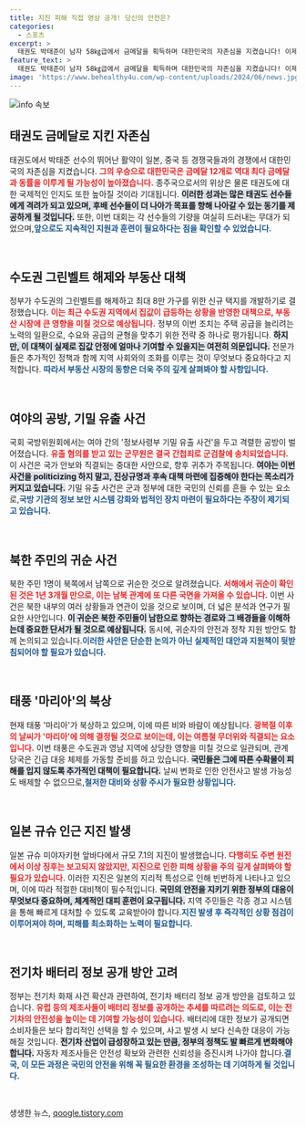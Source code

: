 ```yaml
---
title: 지진 피해 직접 영상 공개! 당신의 안전은?
categories:
  - 스포츠
excerpt: >
  태권도 박태준이 남자 58㎏급에서 금메달을 획득하며 대한민국의 자존심을 지켰습니다! 이제 금메달 12개로 역대 최다 기록에 한 발짝 더 다가섰습니다. 클릭하고 자세한 내용을 확인해보세요!
feature_text: >
  태권도 박태준이 남자 58㎏급에서 금메달을 획득하며 대한민국의 자존심을 지켰습니다! 이제 금메달 12개로 역대 최다 기록에 한 발짝 더 다가섰습니다. 클릭하고 자세한 내용을 확인해보세요!
image: 'https://www.behealthy4u.com/wp-content/uploads/2024/06/news.jpg'
---
```


<p><img src="https://www.behealthy4u.com/wp-content/uploads/2024/06/news.jpg" alt="info 속보" /></p>

<h2 data-ke-size="size26">태권도 금메달로 지킨 자존심</h2>

<p data-ke-size="size16">태권도에서 박태준 선수의 뛰어난 활약이 일본, 중국 등 경쟁국들과의 경쟁에서 대한민국의 자존심을 지켰습니다. <b><span style="color: #ee2323;">그의 우승으로 대한민국은 금메달 12개로 역대 최다 금메달과 동률을 이루게 될 가능성이 높아졌습니다.</span></b> 종주국으로서의 위상은 물론 태권도에 대한 국제적인 인지도 또한 높아질 것이라 기대됩니다. <b><span style="background-color: #21538527;">이러한 성과는 많은 태권도 선수들에게 격려가 되고 있으며, 후배 선수들이 더 나아가 목표를 향해 나아갈 수 있는 동기를 제공하게 될 것입니다.</span></b> 또한, 이번 대회는 각 선수들의 기량을 여실히 드러내는 무대가 되었으며,<b><span style="color: #1a5490;">앞으로도 지속적인 지원과 훈련이 필요하다는 점을 확인할 수 있었습니다.</span></b></p>

<p data-ke-size="size16">&nbsp;</p>

<h2 data-ke-size="size26">수도권 그린벨트 해제와 부동산 대책</h2>

<p data-ke-size="size16">정부가 수도권의 그린벨트를 해제하고 최대 8만 가구를 위한 신규 택지를 개발하기로 결정했습니다. <b><span style="color: #ee2323;">이는 최근 수도권 지역에서 집값이 급등하는 상황을 반영한 대책으로, 부동산 시장에 큰 영향을 미칠 것으로 예상됩니다.</span></b> 정부의 이번 조치는 주택 공급을 늘리려는 노력의 일환으로, 수요와 공급의 균형을 맞추기 위한 전략 중 하나로 평가됩니다. <b><span style="background-color: #21538527;">하지만, 이 대책이 실제로 집값 안정에 얼마나 기여할 수 있을지는 여전히 의문입니다.</span></b> 전문가들은 추가적인 정책과 함께 지역 사회와의 조화를 이루는 것이 무엇보다 중요하다고 지적합니다. <b><span style="color: #1a5490;">따라서 부동산 시장의 동향은 더욱 주의 깊게 살펴봐야 할 사항입니다.</span></b></p>

<p data-ke-size="size16">&nbsp;</p>

<h2 data-ke-size="size26">여야의 공방, 기밀 유출 사건</h2>

<p data-ke-size="size16">국회 국방위원회에서는 여야 간의 '정보사령부 기밀 유출 사건'을 두고 격렬한 공방이 벌어졌습니다. <b><span style="color: #ee2323;">유출 혐의를 받고 있는 군무원은 결국 간첩죄로 군검찰에 송치되었습니다.</span></b> 이 사건은 국가 안보와 직결되는 중대한 사안으로, 향후 귀추가 주목됩니다. <b><span style="background-color: #21538527;">여야는 이번 사건을 politicizing 하지 말고, 진상규명과 후속 대책 마련에 집중해야 한다는 목소리가 커지고 있습니다.</span></b> 기밀 유출 사건은 군과 정부에 대한 국민의 신뢰를 흔들 수 있는 요소로,<b><span style="color: #1a5490;">국방 기관의 정보 보안 시스템 강화와 법적인 장치 마련이 필요하다는 주장이 제기되고 있습니다.</span></b></p>

<p data-ke-size="size16">&nbsp;</p>

<h2 data-ke-size="size26">북한 주민의 귀순 사건</h2>

<p data-ke-size="size16">북한 주민 1명이 북쪽에서 남쪽으로 귀순한 것으로 알려졌습니다. <b><span style="color: #ee2323;">서해에서 귀순이 확인된 것은 1년 3개월 만으로, 이는 남북 관계에 또 다른 국면을 가져올 수 있습니다.</span></b> 이번 사건은 북한 내부의 여러 상황들과 연관이 있을 것으로 보이며, 더 넓은 분석과 연구가 필요한 사안입니다. <b><span style="background-color: #21538527;">이 귀순은 북한 주민들이 남한으로 향하는 경로와 그 배경들을 이해하는데 중요한 단서가 될 것으로 예상됩니다.</span></b> 동시에, 귀순자의 안전과 정착 지원 방안도 함께 논의되고 있습니다.<b><span style="color: #1a5490;">이러한 사안은 단순한 논의가 아닌 실제적인 대안과 지원책이 뒷받침되어야 할 필요가 있습니다.</span></b></p>

<p data-ke-size="size16">&nbsp;</p>

<h2 data-ke-size="size26">태풍 '마리아'의 북상</h2>

<p data-ke-size="size16">현재 태풍 '마리아'가 북상하고 있으며, 이에 따른 비와 바람이 예상됩니다. <b><span style="color: #ee2323;">광복절 이후의 날씨가 '마리아'에 의해 결정될 것으로 보이는데, 이는 여름철 무더위와 직결되는 요소입니다.</span></b> 이번 태풍은 수도권과 영남 지역에 상당한 영향을 미칠 것으로 일관되며, 관계 당국은 긴급 대응 체제를 가동할 준비를 하고 있습니다. <b><span style="background-color: #21538527;">국민들은 그에 따른 수확물이 피해를 입지 않도록 추가적인 대책이 필요합니다.</span></b> 날씨 변화로 인한 안전사고 발생 가능성도 배제할 수 없으므로,<b><span style="color: #1a5490;">철저한 대비와 상황 주시가 필요한 상황입니다.</span></b></p>

<p data-ke-size="size16">&nbsp;</p>

<h2 data-ke-size="size26">일본 규슈 인근 지진 발생</h2>

<p data-ke-size="size16">일본 규슈 미야자키현 앞바다에서 규모 7.1의 지진이 발생했습니다. <b><span style="color: #ee2323;">다행히도 주변 원전에서 이상 징후는 보고되지 않았지만, 지진으로 인한 피해 상황을 주의 깊게 살펴봐야 할 필요가 있습니다.</span></b> 이러한 지진은 일본의 지리적 특성으로 인해 빈번하게 나타나고 있으며, 이에 따라 적절한 대비책이 필수적입니다. <b><span style="background-color: #21538527;">국민의 안전을 지키기 위한 정부의 대응이 무엇보다 중요하며, 체계적인 대피 훈련이 요구됩니다.</span></b> 지역 주민들은 각종 경고 시스템을 통해 빠르게 대처할 수 있도록 교육받아야 합니다.<b><span style="color: #1a5490;">지진 발생 후 즉각적인 상황 점검이 이루어져야 하며, 피해를 최소화하는 노력이 필요합니다.</span></b></p>

<p data-ke-size="size16">&nbsp;</p>

<h2 data-ke-size="size26">전기차 배터리 정보 공개 방안 고려</h2>

<p data-ke-size="size16">정부는 전기차 화재 사건 확산과 관련하여, 전기차 배터리 정보 공개 방안을 검토하고 있습니다. <b><span style="color: #ee2323;">유럽 등의 제조사들이 배터리 정보를 공개하는 추세를 따르려는 의도로, 이는 전기차의 안전성을 높이는 데 기여할 가능성이 있습니다.</span></b> 배터리에 대한 정보가 공개되면 소비자들은 보다 합리적인 선택을 할 수 있으며, 사고 발생 시 보다 신속한 대응이 가능해질 것입니다. <b><span style="background-color: #21538527;">전기차 산업이 급성장하고 있는 만큼, 정부의 정책도 발 빠르게 변화해야 합니다.</span></b> 자동차 제조사들은 안전성 확보와 관련한 신뢰성을 증진시켜 나가야 합니다.<b><span style="color: #1a5490;">결국, 이 모든 과정은 국민의 안전을 위해 꼭 필요한 환경을 조성하는 데 기여하게 될 것입니다.</span></b></p>

<p data-ke-size="size16">&nbsp;</p>
생생한 뉴스, <a href="https://qoogle.tistory.com" rel="dofollow">qoogle.tistory.com</a>


